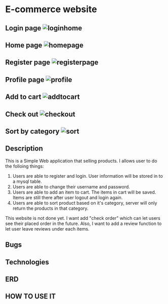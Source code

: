 # E-commerce website 

Login page
![loginhome](https://user-images.githubusercontent.com/55290301/168497319-41a6d1dd-1981-4814-817c-7197d3040f07.png)
---

Home page
![homepage](https://user-images.githubusercontent.com/55290301/168497211-0c9b1c54-26f2-4317-b8c4-b7f05f753779.png)
---

Register page
![registerpage](https://user-images.githubusercontent.com/55290301/168497367-61db4f6a-6c85-445c-8058-0acd0c3edca6.png)
---

Profile page
![profile](https://user-images.githubusercontent.com/55290301/168497547-09ee8774-a940-47db-8716-dbc0ff7f5986.png)
---

Add to cart
![addtocart](https://user-images.githubusercontent.com/55290301/168497608-c42e69eb-db9a-4756-b942-a520c2e719e5.png)
---

Check out
![checkout](https://user-images.githubusercontent.com/55290301/168497616-2d4738ec-33bd-4de9-a34b-8c1c834ec38a.png)
---

Sort by category
![sort](https://user-images.githubusercontent.com/55290301/168497628-a9043337-6fb8-441d-a414-f7619304ff02.png)
---

## Description
   This is a Simple Web application that selling products. I allows user to do the folloing things:
   
   1. Users are able to register and login. User information will be stored in to a mysql table.
   2. Users are able to change their username and password.
   3. Users are able to add an item to cart. The items in cart will be saved. Items are still there after user logout and login again.
   4. Users are able to sort product based on it's category, server will only return the products in that category.
   
   This website is not done yet. 
   I want add "check order" which can let users see their placed order in the future. Also, I want to add a review function to let user leave reviews under each items.

## Bugs 

## Technologies

## ERD

## HOW TO USE IT

##


